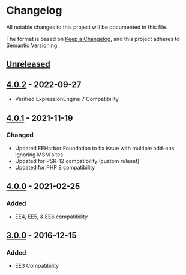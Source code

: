 # Changelog
All notable changes to this project will be documented in this file.

The format is based on [Keep a Changelog](https://keepachangelog.com/),
and this project adheres to [Semantic Versioning](https://semver.org/spec/v2.0.0.html).

## [Unreleased]

## [4.0.2] - 2022-09-27
- Verified ExpressionEngine 7 Compatibility

## [4.0.1] - 2021-11-19
### Changed
- Updated EEHarbor Foundation to fix issue with multiple add-ons ignoring MSM sites
- Updated for PSR-12 compatibility (custom ruleset)
- Updated for PHP 8 compatibility

## [4.0.0] - 2021-02-25
### Added
- EE4, EE5, & EE6 compatibility

## [3.0.0] - 2016-12-15
### Added
- EE3 Compatibility

[Unreleased]: https://github.com/packettide/wygwam/compare/v4.0.2...HEAD
[4.0.2]: https://github.com/packettide/wygwam/compare/v4.0.1...v4.0.2
[4.0.1]: https://github.com/packettide/wygwam/compare/v4.0.0...v4.0.1
[4.0.0]: https://github.com/packettide/wygwam/compare/v3.0.0...v4.0.0
[3.0.0]: https://github.com/packettide/wygwam/compare/v2.1.0...v3.0.0